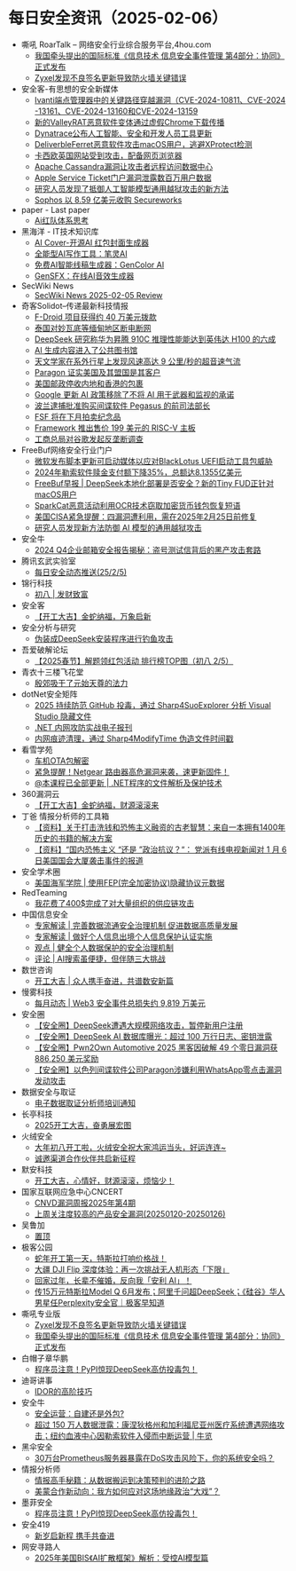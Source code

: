 # 每日安全资讯（2025-02-06）

- 嘶吼 RoarTalk – 网络安全行业综合服务平台,4hou.com
  - [我国牵头提出的国际标准《信息技术 信息安全事件管理 第4部分：协同》正式发布](https://www.4hou.com/posts/Bvvo)
  - [Zyxel发现不良签名更新导致防火墙关键错误](https://www.4hou.com/posts/ArXj)
- 安全客-有思想的安全新媒体
  - [Ivanti端点管理器中的关键路径穿越漏洞（CVE-2024-10811、CVE-2024 -13161、CVE-2024-13160和CVE-2024-13159](https://www.anquanke.com/post/id/303847)
  - [新的ValleyRAT恶意软件变体通过虚假Chrome下载传播](https://www.anquanke.com/post/id/303844)
  - [Dynatrace公布人工智能、安全和开发人员工具更新](https://www.anquanke.com/post/id/303838)
  - [DeliverbleFerret恶意软件攻击macOS用户，逃避XProtect检测](https://www.anquanke.com/post/id/303829)
  - [卡西欧英国网站受到攻击，配备网页浏览器](https://www.anquanke.com/post/id/303826)
  - [Apache Cassandra漏洞让攻击者远程访问数据中心](https://www.anquanke.com/post/id/303823)
  - [Apple Service Ticket门户漏洞泄露数百万用户数据](https://www.anquanke.com/post/id/303819)
  - [研究人员发现了抵御人工智能模型通用越狱攻击的新方法](https://www.anquanke.com/post/id/303816)
  - [Sophos 以 8.59 亿美元收购 Secureworks](https://www.anquanke.com/post/id/303801)
- paper - Last paper
  - [Ai红队体系思考](https://paper.seebug.org/3273/)
- 黑海洋 - IT技术知识库
  - [AI Cover-开源AI 红包封面生成器](https://blog.upx8.com/4687)
  - [全能型AI写作工具：笔灵AI](https://blog.upx8.com/4686)
  - [免费AI智能线稿生成器：GenColor AI](https://blog.upx8.com/4685)
  - [GenSFX：在线AI音效生成器](https://blog.upx8.com/4684)
- SecWiki News
  - [SecWiki News 2025-02-05 Review](http://www.sec-wiki.com/?2025-02-05)
- 奇客Solidot–传递最新科技情报
  - [F-Droid 项目获得约 40 万美元拨款](https://www.solidot.org/story?sid=80479)
  - [泰国对妙瓦底等缅甸地区断电断网](https://www.solidot.org/story?sid=80478)
  - [DeepSeek 研究称华为昇腾 910C 推理性能能达到英伟达 H100 的六成](https://www.solidot.org/story?sid=80477)
  - [AI 生成内容进入了公共图书馆](https://www.solidot.org/story?sid=80476)
  - [天文学家在系外行星上发现风速高达 9 公里/秒的超音速气流](https://www.solidot.org/story?sid=80475)
  - [Paragon 证实美国及其盟国是其客户](https://www.solidot.org/story?sid=80474)
  - [美国邮政停收内地和香港的包裹](https://www.solidot.org/story?sid=80473)
  - [Google 更新 AI 政策移除了不将 AI 用于武器和监视的承诺](https://www.solidot.org/story?sid=80472)
  - [波兰逮捕批准购买间谍软件 Pegasus 的前司法部长](https://www.solidot.org/story?sid=80471)
  - [FSF 将在下月拍卖纪念品](https://www.solidot.org/story?sid=80470)
  - [Framework 推出售价 199 美元的 RISC-V 主板](https://www.solidot.org/story?sid=80469)
  - [工商总局对谷歌发起反垄断调查](https://www.solidot.org/story?sid=80468)
- FreeBuf网络安全行业门户
  - [微软发布脚本更新可启动媒体以应对BlackLotus UEFI启动工具包威胁](https://www.freebuf.com/sectool/421121.html)
  - [2024年勒索软件赎金支付额下降35%，总额达8.1355亿美元](https://www.freebuf.com/news/421119.html)
  - [FreeBuf早报 | DeepSeek本地化部署是否安全？新的Tiny FUD正针对macOS用户](https://www.freebuf.com/news/421089.html)
  - [SparkCat恶意活动利用OCR技术窃取加密货币钱包恢复短语](https://www.freebuf.com/articles/421113.html)
  - [美国CISA紧急提醒：四漏洞遭利用，需在2025年2月25日前修复](https://www.freebuf.com/articles/421091.html)
  - [研究人员发现新方法防御 AI 模型的通用越狱攻击](https://www.freebuf.com/news/421076.html)
- 安全牛
  - [2024 Q4企业邮箱安全报告揭秘：盗号测试信背后的黑产攻击套路](https://www.aqniu.com/vendor/108188.html)
- 腾讯玄武实验室
  - [每日安全动态推送(25/2/5)](https://mp.weixin.qq.com/s?__biz=MzA5NDYyNDI0MA==&mid=2651960008&idx=1&sn=1a23d7e9d6493dc80ad8de29668bbfb1&chksm=8baed257bcd95b4106c4b38a7e13973b1f249e93b0589baa7b7afc79e0e6285d3b74ff32f0ab&scene=58&subscene=0#rd)
- 锦行科技
  - [初八 | 发财致富](https://mp.weixin.qq.com/s?__biz=MzIxNTQxMjQyNg==&mid=2247493745&idx=1&sn=ea1091e5e25c054a980a38def33ed25b&chksm=979a13d4a0ed9ac23c7c40bd9be7f1489ea062ca4a741bd15f44d97c7ff4ff712c30b601c4bc&scene=58&subscene=0#rd)
- 安全客
  - [【开工大吉】金蛇纳福，万象启新](https://mp.weixin.qq.com/s?__biz=MzA5ODA0NDE2MA==&mid=2649787813&idx=1&sn=e4bb6f4fdbd3e64733b9a658d72079ab&chksm=8893bdcabfe434dcf85fd0a6313ddc73b4d749050820cc41145ed6830962a6b00dad27742a7f&scene=58&subscene=0#rd)
- 安全分析与研究
  - [伪装成DeepSeek安装程序进行钓鱼攻击](https://mp.weixin.qq.com/s?__biz=MzA4ODEyODA3MQ==&mid=2247490331&idx=1&sn=9582d925f419463dc13cc39156388b69&chksm=902fb433a7583d25fbf20191ca96276f243d7e4b57117536101c1e8427c7f090cda1e3199256&scene=58&subscene=0#rd)
- 吾爱破解论坛
  - [【2025春节】解题领红包活动 排行榜TOP图（初八 2/5）](https://mp.weixin.qq.com/s?__biz=MjM5Mjc3MDM2Mw==&mid=2651141684&idx=1&sn=919f32039541dc1d6cfeaf70aedbc33b&chksm=bd50a6608a272f76d057dfb91a7b19f1e3c8debdd3f74aef2d9b2721f00d4cfc7d1023119bb0&scene=58&subscene=0#rd)
- 青衣十三楼飞花堂
  - [殷郊吸干了元始天尊的法力](https://mp.weixin.qq.com/s?__biz=MzUzMjQyMDE3Ng==&mid=2247487951&idx=1&sn=0d811b19559025833d5d27e4fe8c7ff6&chksm=fab2d2f0cdc55be679e8ec753bc22aa67658e2a6cb0c13c1915b920f214a9ec60ceaf26302a5&scene=58&subscene=0#rd)
- dotNet安全矩阵
  - [2025 持续防范 GitHub 投毒，通过 Sharp4SuoExplorer 分析 Visual Studio 隐藏文件](https://mp.weixin.qq.com/s?__biz=MzUyOTc3NTQ5MA==&mid=2247498740&idx=1&sn=16729f4e599a69352876c7c8cc33cbfa&chksm=fa595519cd2edc0f745a12d51cace66879bf69a7dd8f9d49253179bb5426e85f4d593cee86b9&scene=58&subscene=0#rd)
  - [.NET 内网攻防实战电子报刊](https://mp.weixin.qq.com/s?__biz=MzUyOTc3NTQ5MA==&mid=2247498740&idx=2&sn=2a2c4f206f8ad5445135ba439ecbb871&chksm=fa595519cd2edc0f98d094df766afaa5587130f793c77096c002d00a9aa3f83a52897802030f&scene=58&subscene=0#rd)
  - [内网痕迹清理，通过 Sharp4ModifyTime 伪造文件时间戳](https://mp.weixin.qq.com/s?__biz=MzUyOTc3NTQ5MA==&mid=2247498740&idx=3&sn=a143d52100c7bd33985bccd7f7739919&chksm=fa595519cd2edc0f3ef83033f5bd1293b99a466002b25430ff595e1ebff2d20b1f5acb144d5b&scene=58&subscene=0#rd)
- 看雪学苑
  - [车机OTA包解密](https://mp.weixin.qq.com/s?__biz=MjM5NTc2MDYxMw==&mid=2458589307&idx=1&sn=f7c4f8fab0e756cd0249e052d5c9e9fe&chksm=b18c28f186fba1e7d1d9898dfb4a59f2e0f731ef62a963f087dce8c4aadaf8b4d9a194f654fc&scene=58&subscene=0#rd)
  - [紧急提醒！Netgear 路由器高危漏洞来袭，速更新固件！](https://mp.weixin.qq.com/s?__biz=MjM5NTc2MDYxMw==&mid=2458589307&idx=2&sn=1e8443c86a1b26b4a73e6078462430a8&chksm=b18c28f186fba1e7a28649d6a8fb1c87d7c29365a89398d0ecde7835384df8242d1736b52d38&scene=58&subscene=0#rd)
  - [@本课程已全部更新 | .NET程序的文件解析及保护技术](https://mp.weixin.qq.com/s?__biz=MjM5NTc2MDYxMw==&mid=2458589307&idx=3&sn=ba8ed9ef7569f8229c4acd7ee194f3dc&chksm=b18c28f186fba1e79b1840044aa8997c501f42539e450713efb87d5608538b4be1104effd161&scene=58&subscene=0#rd)
- 360漏洞云
  - [【开工大吉】金蛇纳福，财源滚滚‌来](https://mp.weixin.qq.com/s?__biz=Mzg5MTc5Mzk2OA==&mid=2247502903&idx=1&sn=10dfddcaff8bebca04a8e5029b6bb7dc&chksm=cfc56b68f8b2e27e786a66e251b327b6668c8b550619812a28368775610a07a69f8fb92f4ae9&scene=58&subscene=0#rd)
- 丁爸 情报分析师的工具箱
  - [【资料】关于打击洗钱和恐怖主义融资的古老智慧：来自一本拥有1400年历史的书籍的解决方案](https://mp.weixin.qq.com/s?__biz=MzI2MTE0NTE3Mw==&mid=2651148854&idx=1&sn=7c91f420ac435050d5587ac9713353c7&chksm=f1af250cc6d8ac1a461b39356ae7518bef5fa6cb79dca0d0a354051ef4b63a1048517d4984b0&scene=58&subscene=0#rd)
  - [【资料】“国内恐怖主义 “还是 ”政治抗议？“： 党派有线电视新闻对 1 月 6 日美国国会大厦袭击事件的报道](https://mp.weixin.qq.com/s?__biz=MzI2MTE0NTE3Mw==&mid=2651148854&idx=2&sn=f3f69aef55ce7b7765dcdbc190f07f4b&chksm=f1af250cc6d8ac1aed6550efe95d651d1ec8822d70ed2906dceb5a71fecf2c59ed90b686c521&scene=58&subscene=0#rd)
- 安全学术圈
  - [美国海军学院 | 使用FEP(完全加密协议)隐藏协议元数据](https://mp.weixin.qq.com/s?__biz=MzU5MTM5MTQ2MA==&mid=2247491632&idx=1&sn=7c316f672f7ccc9f615c337740a94a9a&chksm=fe2d1fbbc95a96ad7d8e3f625e6b6b7ae923ce9136b0addef351a29df91e5a4bc88180bd0565&scene=58&subscene=0#rd)
- RedTeaming
  - [我花费了400$完成了对大量组织的供应链攻击](https://mp.weixin.qq.com/s?__biz=MzUyMDgzMDMyMg==&mid=2247484537&idx=1&sn=17fc2d84a99be09f4192fc1e9e816921&chksm=f9e52864ce92a172a48f3c342af1fce37c335f78fea5ffc57afd330bd6a00ebfea8c03669d55&scene=58&subscene=0#rd)
- 中国信息安全
  - [专家解读 | 完善数据流通安全治理机制 促进数据高质量发展](https://mp.weixin.qq.com/s?__biz=MzA5MzE5MDAzOA==&mid=2664236013&idx=1&sn=249c09de90461f29f7da35e45b6adf4a&chksm=8b580114bc2f88021182680dc54cdd579c2e6b45f27e127cdc9617ba404f2b54e60b4d7094da&scene=58&subscene=0#rd)
  - [专家解读 | 做好个人信息出境个人信息保护认证实施](https://mp.weixin.qq.com/s?__biz=MzA5MzE5MDAzOA==&mid=2664236013&idx=2&sn=9106a6b28c2511cc91dfd9ae098cf877&chksm=8b580114bc2f8802d129fa95bc4059d9aaf1689bddd6f7e57ecf2d0c34dd21cf79cffdd62099&scene=58&subscene=0#rd)
  - [观点 | 健全个人数据保护的安全治理机制](https://mp.weixin.qq.com/s?__biz=MzA5MzE5MDAzOA==&mid=2664236013&idx=3&sn=63ab7155be023fe5bf39de5e5a0dfa9d&chksm=8b580114bc2f8802117c0a1dc7515262840c15059079e1f3f759f75d83ecd83d5c3edb470602&scene=58&subscene=0#rd)
  - [评论 | AI搜索虽便捷，但伴随三大挑战](https://mp.weixin.qq.com/s?__biz=MzA5MzE5MDAzOA==&mid=2664236013&idx=4&sn=dfd57ddfd426f384eeca09b63df4829d&chksm=8b580114bc2f8802ac70e923e44b3516813263e44cb341baee23740c1627ce80024c7a5a3fe4&scene=58&subscene=0#rd)
- 数世咨询
  - [开工大吉 | 众人携手奋进，共谱数安新篇](https://mp.weixin.qq.com/s?__biz=MzkxNzA3MTgyNg==&mid=2247535009&idx=1&sn=e242443ab841cefca4b3647c07a7005a&chksm=c1443b1cf633b20abba0abe0743920cd64ddb74ce05c4301709c27ec4a4bf08c057b68c2242f&scene=58&subscene=0#rd)
- 慢雾科技
  - [每月动态 | Web3 安全事件总损失约 9,819 万美元](https://mp.weixin.qq.com/s?__biz=MzU4ODQ3NTM2OA==&mid=2247501048&idx=1&sn=35bff3537fb65c59b6a5ae61a4de61a8&chksm=fddeba7fcaa93369de0553c758b0cb765fef904f2625699a810543bfff31230185ddc1656f4c&scene=58&subscene=0#rd)
- 安全圈
  - [【安全圈】DeepSeek遭遇大规模网络攻击，暂停新用户注册](https://mp.weixin.qq.com/s?__biz=MzIzMzE4NDU1OQ==&mid=2652067643&idx=1&sn=110423832f37fabbb95e2bc014e2efb1&chksm=f36e7b7bc419f26d850a7b076d717b74b7d6afe1d475a5a7c8867197c4a46845e5c7566ddc51&scene=58&subscene=0#rd)
  - [【安全圈】DeepSeek AI 数据库曝光：超过 100 万行日志、密钥泄露](https://mp.weixin.qq.com/s?__biz=MzIzMzE4NDU1OQ==&mid=2652067643&idx=2&sn=c07d521bd863d5ef6b8232fd91c2d58e&chksm=f36e7b7bc419f26da11945bfa3793982820aa3fb47f2f07f95107d2007d285e2f3c070eb268a&scene=58&subscene=0#rd)
  - [【安全圈】Pwn2Own Automotive 2025 黑客因破解 49 个零日漏洞获 886,250 美元奖励](https://mp.weixin.qq.com/s?__biz=MzIzMzE4NDU1OQ==&mid=2652067643&idx=3&sn=15fafdc5115ba7e7a871e108304d8284&chksm=f36e7b7bc419f26d569f3c4268dfb46a07276cd2ab126e6e16e07a81aacd5d7c66313b916f53&scene=58&subscene=0#rd)
  - [【安全圈】以色列间谍软件公司Paragon涉嫌利用WhatsApp零点击漏洞发动攻击](https://mp.weixin.qq.com/s?__biz=MzIzMzE4NDU1OQ==&mid=2652067643&idx=4&sn=cee4f0162f4215b03faa784f2a08ca29&chksm=f36e7b7bc419f26d6f8b29e660074eec7afa31ceab45050537a035abfaf9877ed194deecfbca&scene=58&subscene=0#rd)
- 数据安全与取证
  - [电子数据取证分析师培训通知](https://mp.weixin.qq.com/s?__biz=MzIyNzU0NjIyMg==&mid=2247488382&idx=1&sn=247a0576c6dc418b584316047afbead3&chksm=e85ed67fdf295f69176157d5682c36d92f11eecec7b4fd5d27355cfc175d3911de0246ea3673&scene=58&subscene=0#rd)
- 长亭科技
  - [2025开工大吉，奋勇展宏图](https://mp.weixin.qq.com/s?__biz=MzIwNDA2NDk5OQ==&mid=2651388844&idx=1&sn=7fa46e727ff2619574a6747c43d204d6&chksm=8d398a24ba4e0332a79ed7dd0cac8a7b04da731f461f21d1ad4aeea6360a45eea5ff7e27a96e&scene=58&subscene=0#rd)
- 火绒安全
  - [大年初八开工啦，火绒安全祝大家鸿运当头，好运连连~](https://mp.weixin.qq.com/s?__biz=MzI3NjYzMDM1Mg==&mid=2247522015&idx=1&sn=5c1b8707083f30552a9d1c2bc546af20&chksm=eb7048e0dc07c1f6f682befe8e03291285d7ff852dd1c613c3a74e0bb1794907bac3d41470d0&scene=58&subscene=0#rd)
  - [诚邀渠道合作伙伴共启新征程](https://mp.weixin.qq.com/s?__biz=MzI3NjYzMDM1Mg==&mid=2247522015&idx=2&sn=1b1f017c108db4b9bdef8723512db09e&chksm=eb7048e0dc07c1f6ea47d551a055cb7e8aaa4d1802eced2a4931fab49a3a94f623daf5f0e25b&scene=58&subscene=0#rd)
- 默安科技
  - [开工大吉，心情好，财源滚滚，烦恼少！](https://mp.weixin.qq.com/s?__biz=MzIzODQxMjM2NQ==&mid=2247500315&idx=1&sn=3d75888b6ceae338a6706860428e5800&chksm=e93b3539de4cbc2f60d0de71043e54cb3327425a5eebb9aeee5b2b332c4454f092c97280c99e&scene=58&subscene=0#rd)
- 国家互联网应急中心CNCERT
  - [CNVD漏洞周报2025年第4期](https://mp.weixin.qq.com/s?__biz=MzIwNDk0MDgxMw==&mid=2247499626&idx=1&sn=05db5599f68bac92168ecdfd9fd60e6e&chksm=973acc08a04d451ed97dce01b77478e936e677958ef090bdb59df5abb7d03b73da59a07658f9&scene=58&subscene=0#rd)
  - [上周关注度较高的产品安全漏洞(20250120-20250126)](https://mp.weixin.qq.com/s?__biz=MzIwNDk0MDgxMw==&mid=2247499626&idx=2&sn=ee9c229cecafd1cfe426dce51fc7d03a&chksm=973acc08a04d451ebbe28a7c3de5be26ab8afc81b12d158148abbcdbe1dfb673f0508f8e6f4d&scene=58&subscene=0#rd)
- 吴鲁加
  - [置顶](https://mp.weixin.qq.com/s?__biz=Mzg5NDY4ODM1MA==&mid=2247485174&idx=1&sn=0de665c220fa54e1996e113d5cd3be3c&chksm=c01a8bc7f76d02d10de40179581999410a629b1d174f1749702082ded5b73be07ab5e8883a1f&scene=58&subscene=0#rd)
- 极客公园
  - [蛇年开工第一天，特斯拉打响价格战！](https://mp.weixin.qq.com/s?__biz=MTMwNDMwODQ0MQ==&mid=2653073334&idx=1&sn=28b6c18c1e5433cc887548da80d45410&chksm=7e57d20049205b16f21e26645f4fa748d7db6c2e9cab26cb6ac940fd2416ee295c38665eb048&scene=58&subscene=0#rd)
  - [大疆 DJI Flip 深度体验：再一次挑战无人机形态「下限」](https://mp.weixin.qq.com/s?__biz=MTMwNDMwODQ0MQ==&mid=2653073334&idx=2&sn=8f9be825a48531d1f39c78ba82902592&chksm=7e57d20049205b164d2e6ee4fd40fcaf765b45117cbd6470e500e8e40c0647978aad833dd5f2&scene=58&subscene=0#rd)
  - [回家过年，长辈不催婚，反向我「安利 AI」！](https://mp.weixin.qq.com/s?__biz=MTMwNDMwODQ0MQ==&mid=2653073271&idx=1&sn=981b014795fbbb4cab88121f965142fe&chksm=7e57d2c149205bd74034363d5a9077734e348eb0f14891c6747d65a13737cba81bc5e3c89004&scene=58&subscene=0#rd)
  - [传15万元特斯拉Model Q 6月发布；阿里千问超DeepSeek；《硅谷》华人男星任Perplexity安全官｜极客早知道](https://mp.weixin.qq.com/s?__biz=MTMwNDMwODQ0MQ==&mid=2653073268&idx=1&sn=4c6d82d022e2bd693f3faac2ee7a1bbd&chksm=7e57d2c249205bd4ea864f8c54c5e2669156985834801ed0ea8ce7eae0b2ade2efddc34e897e&scene=58&subscene=0#rd)
- 嘶吼专业版
  - [Zyxel发现不良签名更新导致防火墙关键错误](https://mp.weixin.qq.com/s?__biz=MzI0MDY1MDU4MQ==&mid=2247581007&idx=1&sn=d816fadcd7aacae25c4e6df6c203c7ce&chksm=e9146d75de63e46300ac77d7944c1196eb7ffb29dced21613686efb2d745b28150ff8e9c1efa&scene=58&subscene=0#rd)
  - [我国牵头提出的国际标准《信息技术 信息安全事件管理 第4部分：协同》正式发布](https://mp.weixin.qq.com/s?__biz=MzI0MDY1MDU4MQ==&mid=2247581007&idx=2&sn=9256deca8b68a845bdc06d18fb7f4c7b&chksm=e9146d75de63e46380960cab400ba21b3550d8219f4d02e71f82e33869601f2178c77a80e5a4&scene=58&subscene=0#rd)
- 白帽子章华鹏
  - [程序员注意！PyPI惊现DeepSeek高仿投毒包！](https://mp.weixin.qq.com/s?__biz=MzIyOTAxOTYwMw==&mid=2650236971&idx=1&sn=28409fc89a479707a6716d409427b3ab&chksm=f04ad297c73d5b819a06a9960a98d9a74e45e172e9114c79a61264688d2eac6889e785c8fbe4&scene=58&subscene=0#rd)
- 迪哥讲事
  - [IDOR的高阶技巧](https://mp.weixin.qq.com/s?__biz=MzIzMTIzNTM0MA==&mid=2247497036&idx=1&sn=6df1868343a2b09dfe1fc12fe326ad1f&chksm=e8a5ff2fdfd27639f0da0b53e1413716350cab6d0164c095c431f8680882ed871d1a9cb1c8af&scene=58&subscene=0#rd)
- 安全牛
  - [安全运营：自建还是外包?](https://mp.weixin.qq.com/s?__biz=MjM5Njc3NjM4MA==&mid=2651135000&idx=1&sn=2d9eb6267a7869a341b3eea23cc51f57&chksm=bd15accb8a6225dddcb979bc9efca660dda1aca163eb5a0782a598cc245306643a2993d9d560&scene=58&subscene=0#rd)
  - [超过 150 万人数据泄露：康涅狄格州和加利福尼亚州医疗系统遭遇网络攻击；纽约血液中心因勒索软件入侵而中断运营 | 牛览](https://mp.weixin.qq.com/s?__biz=MjM5Njc3NjM4MA==&mid=2651135000&idx=2&sn=775e9e5d8e349d1a106193ce8003a813&chksm=bd15accb8a6225ddbed095c68dceaf5970c77e1575e0230572707830d32ef53afbb7727f8cb8&scene=58&subscene=0#rd)
- 黑伞安全
  - [30万台Prometheus服务器暴露在DoS攻击风险下，你的系统安全吗？](https://mp.weixin.qq.com/s?__biz=MzU0MzkzOTYzOQ==&mid=2247489608&idx=1&sn=fc2f55a9f4dfa3986c344ba5917506c3&chksm=fb029510cc751c06a208a061c86b918ab4181ad3716cfbbc74b52c4bf4630b85b3526658ffd2&scene=58&subscene=0#rd)
- 情报分析师
  - [情报高手秘籍：从数据搬运到决策预判的进阶之路](https://mp.weixin.qq.com/s?__biz=MzA3Mjc1MTkwOA==&mid=2650559481&idx=1&sn=da8388aa8685f516e508476e19fd20cc&chksm=87117db2b066f4a4144b520e04b8bb1237f45a2bc836f1b385f450dd97f2c57cae2fbd8adf5b&scene=58&subscene=0#rd)
  - [美蒙合作新动向：我方如何应对这场地缘政治“大戏”？](https://mp.weixin.qq.com/s?__biz=MzA3Mjc1MTkwOA==&mid=2650559481&idx=2&sn=4314f8769de1123ad1d12450a0a5205d&chksm=87117db2b066f4a4506929b569ea937de49dcf27b6f676ccb1ca6f18e9916df4baf2cd141ea7&scene=58&subscene=0#rd)
- 墨菲安全
  - [程序员注意！PyPI惊现DeepSeek高仿投毒包！](https://mp.weixin.qq.com/s?__biz=MzkwOTM0MjI5NQ==&mid=2247488062&idx=1&sn=69f1a7a879465db216af54092b8fb723&chksm=c13d7106f64af8108a9212707afe8270f66ced747be9470d4fd3253602247005de1a4d536211&scene=58&subscene=0#rd)
- 安全419
  - [新岁启新程 携手共奋进](https://mp.weixin.qq.com/s?__biz=MzUyMDQ4OTkyMg==&mid=2247546844&idx=1&sn=c69142cbb064f731d7da8241c307ebc5&chksm=f9ebe971ce9c60677e661bb155952d59f18063ec044fe371716c3276a0ee58cd4751df97f5da&scene=58&subscene=0#rd)
- 网安寻路人
  - [2025年美国BIS《AI扩散框架》解析：受控AI模型篇](https://mp.weixin.qq.com/s?__biz=MzIxODM0NDU4MQ==&mid=2247506465&idx=1&sn=041d92cde907449485e9dac10a047b0d&chksm=97e967cba09eeedd5210b014d251509b73196395a681fc797feca354459f525a6a3cb00b5ec0&scene=58&subscene=0#rd)
